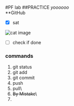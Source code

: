 #PF lab
##PRACTICE
*yoooooo*\
**GitHub
- [x] sat

![cat image](https://th.bing.com/th/id/R.094ee0d312d6fb870f22e4e57a69bdd7?rik=394J%2fneqvGt7zQ&riu=http%3a%2f%2fimages4.fanpop.com%2fimage%2fphotos%2f16000000%2fBeautiful-Cat-cats-16096437-1280-800.jpg&ehk=7Ul0qN8DJPOyACXqdst%2bSeHYBg6ESI9MPS%2fjVm2XumU%3d&risl=&pid=ImgRaw&r=0)
- [ ] check if done
### commands
1. git status
2. git add
3. git commit
4. push
5. pull\
6. ~~By Mistake~~\
7. 
